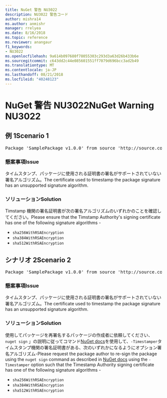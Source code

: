 ```yaml
---
title: NuGet 警告 NU3022
description: NU3022 警告コード
author: mishra14
ms.author: anmishr
manager: rrelyea
ms.date: 8/16/2018
ms.topic: reference
ms.reviewer: anangaur
f1_keywords:
- NU3022
ms.openlocfilehash: 9a614b097680f78055303c293d3a63d26b433b6e
ms.sourcegitcommit: c643dd2c44e085601551ff7079d696bcc3ad2b49
ms.translationtype: MT
ms.contentlocale: ja-JP
ms.lasthandoff: 08/21/2018
ms.locfileid: "40248123"
---
```

# <a name="nuget-warning-nu3022"></a><span data-ttu-id="0fe13-103">NuGet 警告 NU3022</span><span class="sxs-lookup"><span data-stu-id="0fe13-103">NuGet Warning NU3022</span></span>

## <a name="scenario-1"></a><span data-ttu-id="0fe13-104">例 1</span><span class="sxs-lookup"><span data-stu-id="0fe13-104">Scenario 1</span></span>

<pre>Package 'SamplePackage v1.0.0' from source 'http://source.com/index.json': The primary signature's timestamp certificate has an unsupported signature algorithm.</pre>

### <a name="issue"></a><span data-ttu-id="0fe13-105">懸案事項</span><span class="sxs-lookup"><span data-stu-id="0fe13-105">Issue</span></span>

<span data-ttu-id="0fe13-106">タイムスタンプ、パッケージに使用される証明書の署名がサポートされていない署名アルゴリズム。</span><span class="sxs-lookup"><span data-stu-id="0fe13-106">The certificate used to timestamp the package signature has an unsupported signature algorithm.</span></span>


### <a name="solution"></a><span data-ttu-id="0fe13-107">ソリューション</span><span class="sxs-lookup"><span data-stu-id="0fe13-107">Solution</span></span>

<span data-ttu-id="0fe13-108">Timstamp 機関の署名証明書が次の署名アルゴリズムのいずれかのことを確認してください。</span><span class="sxs-lookup"><span data-stu-id="0fe13-108">Please ensure that the Timstamp Authority's signing certificate has one of the following signature algorithms -</span></span> 
* `sha256WithRSAEncryption`
* `sha384WithRSAEncryption`
* `sha512WithRSAEncryption`



## <a name="scenario-2"></a><span data-ttu-id="0fe13-109">シナリオ 2</span><span class="sxs-lookup"><span data-stu-id="0fe13-109">Scenario 2</span></span>

<pre>Package 'SamplePackage v1.0.0' from source 'http://source.com/index.json': The timestamp certificate has an unsupported signature algorithm (SHA1). The following algorithms are supported: SHA256RSA, SHA384RSA, SHA512RSA.</pre>

### <a name="issue"></a><span data-ttu-id="0fe13-110">懸案事項</span><span class="sxs-lookup"><span data-stu-id="0fe13-110">Issue</span></span>

<span data-ttu-id="0fe13-111">タイムスタンプ、パッケージに使用される証明書の署名がサポートされていない署名アルゴリズム。</span><span class="sxs-lookup"><span data-stu-id="0fe13-111">The certificate used to timestamp the package signature has an unsupported signature algorithm.</span></span>


### <a name="solution"></a><span data-ttu-id="0fe13-112">ソリューション</span><span class="sxs-lookup"><span data-stu-id="0fe13-112">Solution</span></span>

<span data-ttu-id="0fe13-113">使用してパッケージを再署名するパッケージの作成者に依頼してください、 `nuget sign` 」の説明に従ってコマンド[NuGet docs](https://docs.microsoft.com/en-us/nuget/create-packages/sign-a-package)を使用して、`-Timestamper`タイムスタンプ機関の署名証明書がある、次のいずれかになるようにオプション署名アルゴリズム-</span><span class="sxs-lookup"><span data-stu-id="0fe13-113">Please request the package author to re-sign the package using the `nuget sign` command as described in [NuGet docs](https://docs.microsoft.com/en-us/nuget/create-packages/sign-a-package) using the `-Timestamper` option such that the Timestamp Authority signing certificate has one of the following signature algorithms -</span></span>
* `sha256WithRSAEncryption`
* `sha384WithRSAEncryption`
* `sha512WithRSAEncryption`


